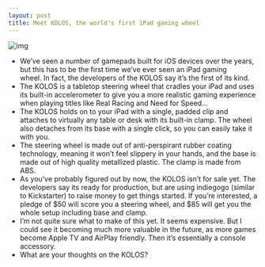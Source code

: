 ```yaml
---
layout: post
title: Meet KOLOS, the world's first iPad gaming wheel
---
```

![img](http://media.idownloadblog.com/wp-content/uploads/2012/11/kolos-gaming-wheel.png)
* We’ve seen a number of gamepads built for iOS devices over the years, but this has to be the first time we’ve ever seen an iPad gaming wheel. In fact, the developers of the KOLOS say it’s the first of its kind.
* The KOLOS is a tabletop steering wheel that cradles your iPad and uses its built-in accelerometer to give you a more realistic gaming experience when playing titles like Real Racing and Need for Speed…
* The KOLOS holds on to your iPad with a single, padded clip and attaches to virtually any table or desk with its built-in clamp. The wheel also detaches from its base with a single click, so you can easily take it with you.
* The steering wheel is made out of anti-perspirant rubber coating technology, meaning it won’t feel slippery in your hands, and the base is made out of high quality metallized plastic. The clamp is made from ABS.
* As you’ve probably figured out by now, the KOLOS isn’t for sale yet. The developers say its ready for production, but are using indiegogo (similar to Kickstarter) to raise money to get things started. If you’re interested, a pledge of $50 will score you a steering wheel, and $85 will get you the whole setup including base and clamp.
* I’m not quite sure what to make of this yet. It seems expensive. But I could see it becoming much more valuable in the future, as more games become Apple TV and AirPlay friendly. Then it’s essentially a console accessory.
* What are your thoughts on the KOLOS?

